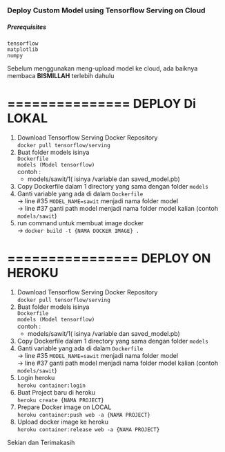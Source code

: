 ### Deploy Custom Model using Tensorflow Serving on Cloud

##### Prerequisites
`tensorflow` <br>
`matplotlib` <br>
`numpy`


Sebelum menggunakan meng-upload model ke cloud, ada baiknya membaca **BISMILLAH** terlebih dahulu

===============
DEPLOY Di LOKAL
===============
1. Download Tensorflow Serving Docker Repository <br>
    `docker pull tensorflow/serving`
2. Buat folder models isinya 
   <br>`Dockerfile`
   <br> `models (Model tensorflow)` <br>
   contoh : <br>
    - models/sawit/1( isinya /variable dan saved_model.pb)
3. Copy Dockerfile dalam 1 directory yang sama dengan folder `models`
4. Ganti variable yang ada di dalam `Dockerfile` <br>
    -> line #35 `MODEL_NAME=sawit` menjadi nama folder model <br>
    -> line #37 ganti path model menjadi nama folder model kalian (contoh `models/sawit`) <br>
5. run command untuk membuat image docker <br>
    -> `docker build -t {NAMA DOCKER IMAGE} .`


================
DEPLOY ON HEROKU
================
1. Download Tensorflow Serving Docker Repository <br>
    `docker pull tensorflow/serving`
2. Buat folder models isinya 
   <br>`Dockerfile`
   <br> `models (Model tensorflow)` <br>
   contoh : <br>
    - models/sawit/1( isinya /variable dan saved_model.pb)
3. Copy Dockerfile dalam 1 directory yang sama dengan folder `models`
4. Ganti variable yang ada di dalam `Dockerfile` <br>
    -> line #35 `MODEL_NAME=sawit` menjadi nama folder model <br>
    -> line #37 ganti path model menjadi nama folder model kalian (contoh `models/sawit`) <br>
5. Login heroku <br>
    `heroku container:login`
6. Buat Project baru di heroku <br>
    `heroku create {NAMA PROJECT}`
7. Prepare Docker image on LOCAL <br>
    `heroku container:push web -a {NAMA PROJECT}`
8. Upload docker image ke heroku <br>
    `heroku container:release web -a {NAMA PROJECT}`
    
Sekian dan Terimakasih